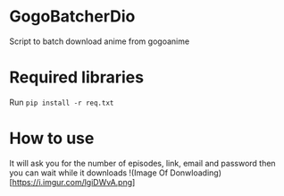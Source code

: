 # GogoBatcherDio
Script to batch download anime from gogoanime
# Required libraries
Run `pip install -r req.txt`
# How to use
It will ask you for the number of episodes, link, email and password then you can wait while it downloads
!(Image Of Donwloading)[https://i.imgur.com/lgiDWvA.png]
